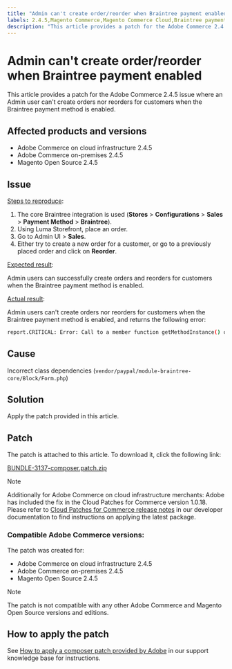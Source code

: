 ```yaml
---
title: "Admin can't create order/reorder when Braintree payment enabled"
labels: 2.4.5,Magento Commerce,Magento Commerce Cloud,Braintree payment,create order,reorder,patch,troubleshooting,Adobe Commerce,cloud infrastructure,on-premises,Magento Open Source
description: "This article provides a patch for the Adobe Commerce 2.4.5 issue where an Admin user can't create orders nor reorders for customers when the Braintree payment method is enabled."
---
```


# Admin can't create order/reorder when Braintree payment enabled

This article provides a patch for the Adobe Commerce 2.4.5 issue where an Admin user can't create orders nor reorders for customers when the Braintree payment method is enabled.

## Affected products and versions

* Adobe Commerce on cloud infrastructure 2.4.5
* Adobe Commerce on-premises 2.4.5
* Magento Open Source 2.4.5

## Issue

<u>Steps to reproduce</u>:

1. The core Braintree integration is used (**Stores** > **Configurations** > **Sales** > **Payment Method** > **Braintree**).
1. Using Luma Storefront, place an order.
1. Go to Admin UI > **Sales**.
1. Either try to create a new order for a customer, or go to a previously placed order and click on **Reorder**.

 <u>Expected result</u>:

Admin users can successfully create orders and reorders for customers when the Braintree payment method is enabled.

<u>Actual result</u>:

Admin users can't create orders nor reorders for customers when the Braintree payment method is enabled, and returns the following error:

```bash
report.CRITICAL: Error: Call to a member function getMethodInstance() on null in /app/vendor/paypal/module-braintree-core/Block/Form.php:174
```

## Cause

Incorrect class dependencies (`vendor/paypal/module-braintree-core/Block/Form.php`)

## Solution

Apply the patch provided in this article.

## Patch

The patch is attached to this article. To download it, click the following link:

[BUNDLE-3137-composer.patch.zip](assets/BUNDLE-3137-composer.patch.zip)

>[!NOTE]
>
>Additionally for Adobe Commerce on cloud infrastructure merchants: Adobe has included the fix in the Cloud Patches for Commerce version 1.0.18. Please refer to [Cloud Patches for Commerce release notes](https://devdocs.magento.com/cloud/release-notes/mcp-release-notes.html) in our developer documentation to find instructions on applying the latest package.

### Compatible Adobe Commerce versions:

The patch was created for:

* Adobe Commerce on cloud infrastructure 2.4.5
* Adobe Commerce on-premises 2.4.5
* Magento Open Source 2.4.5

>[!NOTE]
>
>The patch is not compatible with any other Adobe Commerce and Magento Open Source versions and editions.

## How to apply the patch

See [How to apply a composer patch provided by Adobe](https://support.magento.com/hc/en-us/articles/360028367731) in our support knowledge base for instructions. 